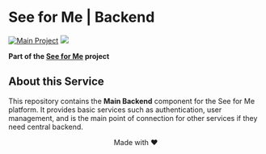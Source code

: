 # See for Me | Backend

[![Main Project](https://img.shields.io/badge/Main_Project-See_for_Me-FF5722?style=for-the-badge&logo=github&logoColor=white)](https://github.com/mujtaba-io/seeforme)
[<img src="https://img.shields.io/badge/API_Docs-212121?style=for-the-badge&logo=readthedocs&logoColor=white">](https://github.com/mujtaba-io/seeforme-backend/issues)


**Part of the [See for Me](https://github.com/mujtaba-io/seeforme) project**

## About this Service

This repository contains the **Main Backend** component for the See for Me platform. It provides basic services such as authentication, user management, and is the main point of connection for other services if they need central backend.

<div align="center">
Made with ❤️
</div>